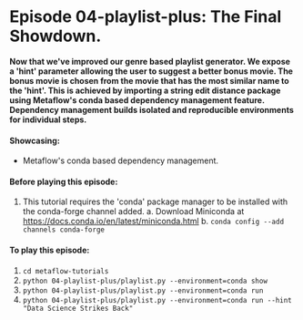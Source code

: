 # Episode 04-playlist-plus: The Final Showdown.

**Now that we've improved our genre based playlist generator. We expose a 'hint'
parameter allowing the user to suggest a better bonus movie. The bonus movie is
chosen from the movie that has the most similar name to the 'hint'.
This is achieved by importing a string edit distance package using Metaflow's
conda based dependency management feature. Dependency management builds
isolated and reproducible environments for individual steps.**

#### Showcasing:
- Metaflow's conda based dependency management.

#### Before playing this episode:
1. This tutorial requires the 'conda' package manager to be installed with the
   conda-forge channel added.
   a. Download Miniconda at https://docs.conda.io/en/latest/miniconda.html
   b. ```conda config --add channels conda-forge```

#### To play this episode:
1. ```cd metaflow-tutorials```
2. ```python 04-playlist-plus/playlist.py --environment=conda show```
3. ```python 04-playlist-plus/playlist.py --environment=conda run```
4. ```python 04-playlist-plus/playlist.py --environment=conda run --hint "Data Science Strikes Back"```
